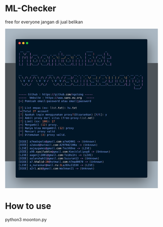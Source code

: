 # ML-Checker

free for everyone jangan di jual belikan

<img src="check/carbon.png"/>

# How to use 

python3 moonton.py
